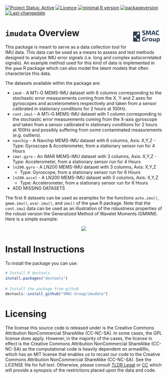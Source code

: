 
<!-- README.md is generated from README.Rmd. Please edit that file -->

<!--[![Travis-CI Build Status](https://travis-ci.org/SMAC-Group/imudata.svg?branch=master)](https://travis-ci.org/SMAC-Group/imudata)-->

[![Project Status:
Active](http://www.repostatus.org/badges/latest/active.svg)](http://www.repostatus.org/#active)
[![Licence](https://img.shields.io/badge/licence-CC%20BY--NC--SA%204.0-blue.svg)](https://www.gnu.org/licenses/gpl-3.0.en.html)
[![minimal R
version](https://img.shields.io/badge/R%3E%3D-3.4.0-6666ff.svg)](https://cran.r-project.org/)
[![packageversion](https://img.shields.io/badge/Package%20version-0.1.0-orange.svg?style=flat-square)](commits/develop)
[![Last-changedate](https://img.shields.io/badge/last%20change-2018--05--16-yellowgreen.svg)](/commits/master)

# `imudata` Overview <a href="https://smac-group.com/"><img src="man/figures/logo.png" align="right" style="width: 20%; height: 20%"/></a>

This package is meant to serve as a data collection tool for IMU data.
This data can be used as a means to assess and test methods designed to
analyse IMU error signals (i.e. long and complex autocorrelated
signals). An example method used for this kind of data is implemented in
the `gmwm` R package which can also model the latent models that often
characterize this data.

The datasets available within the package are:

  - `imu6` - A MTi-G MEMS-IMU dataset with 6 columns corresponding to
    the stochastic error measurements coming from the X, Y and Z axes
    for gyroscopes and accelerometers respectively and taken from a
    sensor calibrated in stationary conditions for 2 hours at 100Hz.
  - `cont.imu1` - A MTi-G MEMS-IMU dataset with 1 column corresponding
    to the stochastic error measurements coming from the X-axis
    gyroscope and taken from a sensor calibrated in stationary
    conditions for 2 hours at 100Hz and possibly suffering from some
    contaminated measurements (e.g. outliers).
  - `navchip` - A Navchip MEMS-IMU dataset with 6 columns, Axis: X,Y,Z -
    Type: Gyroscope & Accelerometer, from a stationary sensor run for 4
    Hours
  - `imar.gyro` - An IMAR MEMS-IMU dataset with 3 columns, Axis: X,Y,Z -
    Type: Accelerometer, from a stationary sensor run for 4 Hours
  - `ln200.gyro` - A LN200 MEMS-IMU dataset with 3 columns, Axis: X,Y,Z
    - Type: Gyroscope, from a stationary sensor run for 6 Hours
  - `ln200.accel` - A LN200 MEMS-IMU dataset with 3 columns, Axis: X,Y,Z
    - Type: Accelerometer, from a stationary sensor run for 6 Hours
  - ADD MISSING DATASETS

The first 6 datasets can be used as examples for the functions
`auto.imu()`, `gmwm.imu()`, `wvar.imu()`, and `imu()` of the `gmwm` R
package. Note that the `cont.imu1` data can be used as an illustration
of the robustness properties of the robust version the Generalized
Method of Wavelet Moments (GMWM). Here is a simple
example:

<center>

![](https://raw.githubusercontent.com/smac-group/imudata/master/img/demo.gif)

</center>

# Install Instructions

To install the package you can use:

``` r
# Install R devtools
install.packages("devtools")

# Install the package from github
devtools::install_github("SMAC-Group/imudata")
```

# Licensing

The license this source code is released under is the Creative Commons
Attribution NonCommercial ShareAlike (CC-NC-SA). In some cases, the GPL
license does apply. However, in the majority of the cases, the license
in effect is the Creative Commons Attribution NonCommercial ShareAlike
(CC-NC-SA) as the computational code is heavily dependent on armadilllo,
which has an MIT license that enables us to recast our code to the
Creative Commons Attribution NonCommercial ShareAlike (CC-NC-SA). See
the LICENSE file for full text. Otherwise, please consult [TLDR
Legal](https://tldrlegal.com/license/creative-commons-attribution-noncommercial-sharealike-\(cc-nc-sa\))
or [CC](https://creativecommons.org/licenses/by-nc-sa/4.0/#) which will
provide a synopsis of the restrictions placed upon the data and code.
